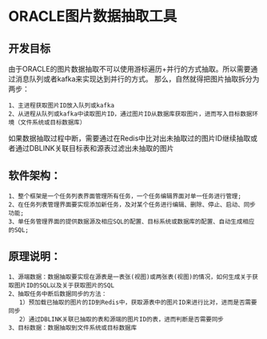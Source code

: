 ORACLE图片数据抽取工具
======================
开发目标
----------------------
由于ORACLE的图片数据抽取不可以使用游标遍历+并行的方式抽取。所以需要通过消息队列或者kafka来实现达到并行的方式。
那么，自然就得把图片抽取拆分为两步：

    1、主进程获取图片ID放入队列或kafka
    2、从进程从队列或kafka中读取图片ID，通过图片ID从数据库获取图片，进而写入目标数据环境（文件系统或目标数据库）
    
如果数据抽取过程中断，需要通过在Redis中比对出未抽取过的图片ID继续抽取或者通过DBLINK关联目标表和源表过滤出未抽取的图片


软件架构：
----------------------
    1、整个框架是一个任务列表界面管理所有任务，一个任务编辑界面对单一任务进行管理;
    2、在任务列表管理界面要实现添加新任务，及对某个任务进行编辑、删除、停止、启动、同步功能;
    3、单任务管理界面的提供数据源及相应SQL的配置、目标系统或数据库的配置、自动生成相应的SQL;


原理说明：
----------------------
    1、源端数据：数据抽取要实现在源表是一表张(视图)或两张表(视图)的情况，如何生成关于获取图片ID的SQL以及关于获取图片的SQL
    2、抽取任务中断后数据同步的方法：
       1）预加载已抽取的图片的ID到Redis中，获取源表中的图片ID来进行比对，进而是否需要同步
       2）通过DBLINK关联已抽取的表和源端的图片ID的表，进而判断是否需要同步
    3、目标数据：数据抽取到文件系统或目标数据库
